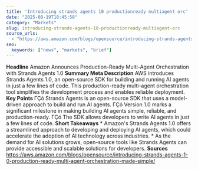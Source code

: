 ```yaml
---
title: 'Introducing strands agents 10 productionready multiagent orc'
date: "2025-08-19T18:45:58"
category: "Markets"
slug: introducing-strands-agents-10-productionready-multiagent-orc
source_urls:
  - "https://aws.amazon.com/blogs/opensource/introducing-strands-agents-1-0-production-ready-multi-agent-orchestration-made-simple/"
seo:
  keywords: ["news", "markets", "brief"]
---
```

**Headline** Amazon Announces Production-Ready Multi-Agent Orchestration with Strands Agents 1.0  **Summary Meta Description** AWS introduces Strands Agents 1.0, an open-source SDK for building and running AI agents in just a few lines of code. This production-ready multi-agent orchestration tool simplifies the development process and enables reliable deployment.  **Key Points**  ΓÇó Strands Agents is an open-source SDK that uses a model-driven approach to build and run AI agents. ΓÇó Version 1.0 marks a significant milestone in making building AI agents simple, reliable, and production-ready. ΓÇó The SDK allows developers to write AI agents in just a few lines of code.  **Short Takeaways**  * Amazon's Strands Agents 1.0 offers a streamlined approach to developing and deploying AI agents, which could accelerate the adoption of AI technology across industries. * As the demand for AI solutions grows, open-source tools like Strands Agents can provide accessible and scalable solutions for developers.  **Sources** https://aws.amazon.com/blogs/opensource/introducing-strands-agents-1-0-production-ready-multi-agent-orchestration-made-simple/ 
